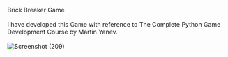  Brick Breaker Game <br><br>
I have developed this Game with reference to The Complete Python Game Development Course by Martin Yanev.
<br><br>
![Screenshot (209)](https://user-images.githubusercontent.com/71587540/117607613-6e98ee80-b16d-11eb-8335-e14c7df33afb.png)
